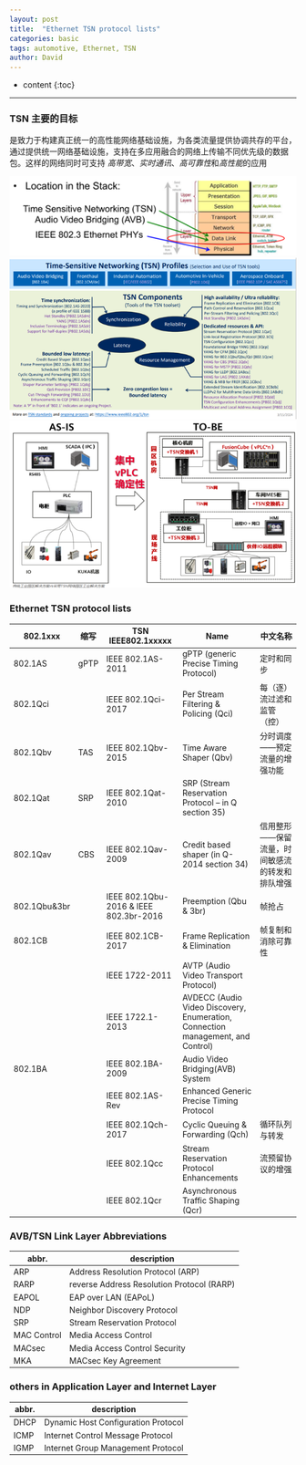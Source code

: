 ```yaml
---
layout: post
title:  "Ethernet TSN protocol lists"
categories: basic
tags: automotive, Ethernet, TSN
author: David
---
```


* content
{:toc}

---

### TSN 主要的目标
是致力于构建真正统一的高性能网络基础设施，为各类流量提供协调共存的平台，通过提供统一网络基础设施，支持在多应用融合的网络上传输不同优先级的数据包。这样的网络同时可支持 *高带宽*、*实时通讯*、*高可靠性*和*高性能*的应用

![TSN vs Layers](https://github.com/titron/titron.github.io/raw/master/img/2024-12-06-tsn_layer.png)
![TSN profiles](https://github.com/titron/titron.github.io/raw/master/img/2024-12-06-tsn_profiles.png)
![TSN Applications](https://github.com/titron/titron.github.io/raw/master/img/2024-12-06-tsn_application.png)


### Ethernet TSN protocol lists

|802.1xxx|缩写|TSN IEEE802.1xxxxx|Name|中文名称|
|-|-|-|-|-|
|802.1AS|gPTP|IEEE 802.1AS-2011|gPTP (generic Precise Timing Protocol)|定时和同步|
|802.1Qci||IEEE 802.1Qci-2017|Per Stream Filtering & Policing (Qci)|每（逐）流过滤和监管（控）|
|802.1Qbv|TAS|IEEE 802.1Qbv-2015|Time Aware Shaper (Qbv)|分时调度——预定流量的增强功能|
|802.1Qat|SRP|IEEE 802.1Qat-2010|SRP (Stream Reservation Protocol – in Q section 35)||
|802.1Qav|CBS|IEEE 802.1Qav-2009|Credit based shaper (in Q-2014 section 34)|信用整形——保留流量，时间敏感流的转发和排队增强|
|802.1Qbu&3br||IEEE 802.1Qbu-2016 & IEEE 802.3br-2016|Preemption (Qbu & 3br)|帧抢占|
|802.1CB||IEEE 802.1CB-2017|Frame Replication & Elimination|帧复制和消除可靠性|
|||IEEE 1722-2011|AVTP (Audio Video Transport Protocol)||
|||IEEE 1722.1-2013|AVDECC (Audio Video Discovery, Enumeration, Connection management, and Control)||
|802.1BA||IEEE 802.1BA-2009|Audio Video Bridging(AVB) System||
|||IEEE 802.1AS-Rev|Enhanced Generic Precise Timing Protocol||
|||IEEE 802.1Qch-2017|Cyclic Queuing & Forwarding (Qch)|循环队列与转发|
|||IEEE 802.1Qcc|Stream Reservation Protocol Enhancements|流预留协议的增强|
|||IEEE 802.1Qcr|Asynchronous Traffic Shaping (Qcr)||

### AVB/TSN Link Layer Abbreviations
|abbr.|description|
|-|-|
|ARP|Address Resolution Protocol (ARP)|
|RARP|reverse Address Resolution Protocol (RARP)|
|EAPOL|EAP over LAN (EAPoL)|
|NDP|Neighbor Discovery Protocol|
|SRP|Stream Reservation Protocol|
|MAC Control|Media Access Control|
|MACsec|Media Access Control Security|
|MKA|MACsec Key Agreement |

### others in Application Layer and Internet Layer
|abbr.|description|
|-|-|
|DHCP|Dynamic Host Configuration Protocol |
|ICMP|Internet Control Message Protocol|
|IGMP|Internet Group Management Protocol|

